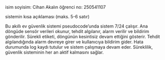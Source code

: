 isim soyisim: Cihan Akalın
öğrenci no: 250541107

sistemin kısa açıklaması (maks. 5-6 satır)

Bu akıllı ev güvenlik sistemi pseudocode’unda sistem 7/24 çalışır. 
Ana döngüde sensör verileri okunur, tehdit algılanır, alarm verilir ve bildirim gönderilir. 
Sürekli etiketi, döngünün kesintisiz devam ettiğini gösterir. 
Tehdit algılandığında alarm devreye girer ve kullanıcıya bildirim gider. 
Hata durumunda log kaydı tutulur ve sistem çalışmaya devam eder. Süreklilik, güvenlik sisteminin her an aktif kalmasını sağlar.

